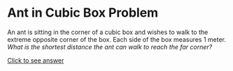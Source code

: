 # Ant in Cubic Box Problem

An ant is sitting in the corner of a cubic box and wishes to walk to the 
extreme opposite corner of the box. Each side of the box measures 1 meter. 
*What is the shortest distance the ant can walk to reach the far corner?*

[Click to see answer](../answers/ant_in_cubic_box_answer.md)
